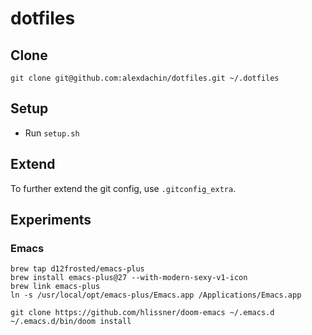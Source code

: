 # dotfiles

## Clone

```
git clone git@github.com:alexdachin/dotfiles.git ~/.dotfiles
```

## Setup
- Run `setup.sh`

## Extend
To further extend the git config, use `.gitconfig_extra`.

## Experiments

### Emacs
```
brew tap d12frosted/emacs-plus
brew install emacs-plus@27 --with-modern-sexy-v1-icon
brew link emacs-plus
ln -s /usr/local/opt/emacs-plus/Emacs.app /Applications/Emacs.app

git clone https://github.com/hlissner/doom-emacs ~/.emacs.d
~/.emacs.d/bin/doom install
```